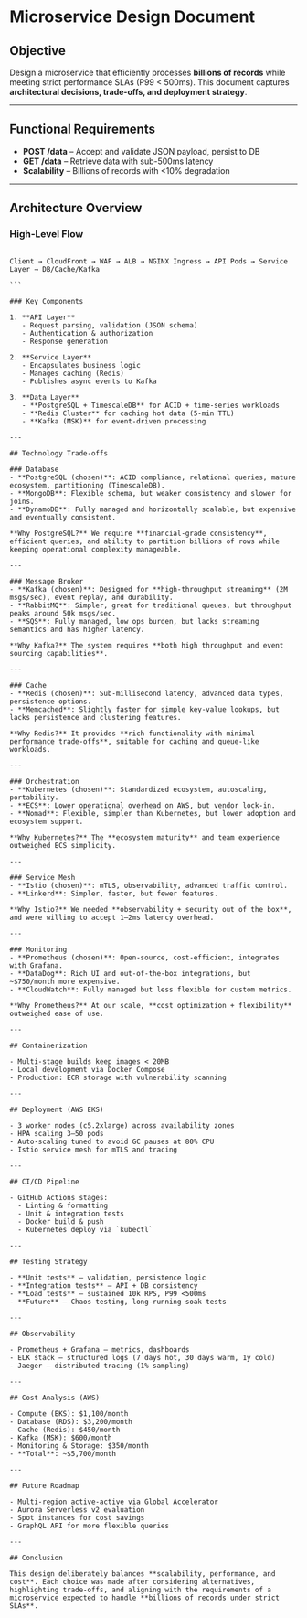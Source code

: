 # Microservice Design Document

## Objective

Design a microservice that efficiently processes **billions of records** while meeting strict performance SLAs (P99 < 500ms). This document captures **architectural decisions, trade-offs, and deployment strategy**.

---

## Functional Requirements

- **POST /data** – Accept and validate JSON payload, persist to DB  
- **GET /data** – Retrieve data with sub-500ms latency  
- **Scalability** – Billions of records with <10% degradation  

---

## Architecture Overview

### High-Level Flow

````

Client → CloudFront → WAF → ALB → NGINX Ingress → API Pods → Service Layer → DB/Cache/Kafka

```

### Key Components

1. **API Layer**
   - Request parsing, validation (JSON schema)  
   - Authentication & authorization  
   - Response generation  

2. **Service Layer**
   - Encapsulates business logic  
   - Manages caching (Redis)  
   - Publishes async events to Kafka  

3. **Data Layer**
   - **PostgreSQL + TimescaleDB** for ACID + time-series workloads  
   - **Redis Cluster** for caching hot data (5-min TTL)  
   - **Kafka (MSK)** for event-driven processing  

---

## Technology Trade-offs

### Database
- **PostgreSQL (chosen)**: ACID compliance, relational queries, mature ecosystem, partitioning (TimescaleDB).  
- **MongoDB**: Flexible schema, but weaker consistency and slower for joins.  
- **DynamoDB**: Fully managed and horizontally scalable, but expensive and eventually consistent.  

**Why PostgreSQL?** We require **financial-grade consistency**, efficient queries, and ability to partition billions of rows while keeping operational complexity manageable.

---

### Message Broker
- **Kafka (chosen)**: Designed for **high-throughput streaming** (2M msgs/sec), event replay, and durability.  
- **RabbitMQ**: Simpler, great for traditional queues, but throughput peaks around 50k msgs/sec.  
- **SQS**: Fully managed, low ops burden, but lacks streaming semantics and has higher latency.  

**Why Kafka?** The system requires **both high throughput and event sourcing capabilities**.

---

### Cache
- **Redis (chosen)**: Sub-millisecond latency, advanced data types, persistence options.  
- **Memcached**: Slightly faster for simple key-value lookups, but lacks persistence and clustering features.  

**Why Redis?** It provides **rich functionality with minimal performance trade-offs**, suitable for caching and queue-like workloads.

---

### Orchestration
- **Kubernetes (chosen)**: Standardized ecosystem, autoscaling, portability.  
- **ECS**: Lower operational overhead on AWS, but vendor lock-in.  
- **Nomad**: Flexible, simpler than Kubernetes, but lower adoption and ecosystem support.  

**Why Kubernetes?** The **ecosystem maturity** and team experience outweighed ECS simplicity.

---

### Service Mesh
- **Istio (chosen)**: mTLS, observability, advanced traffic control.  
- **Linkerd**: Simpler, faster, but fewer features.  

**Why Istio?** We needed **observability + security out of the box**, and were willing to accept 1–2ms latency overhead.

---

### Monitoring
- **Prometheus (chosen)**: Open-source, cost-efficient, integrates with Grafana.  
- **DataDog**: Rich UI and out-of-the-box integrations, but ~$750/month more expensive.  
- **CloudWatch**: Fully managed but less flexible for custom metrics.  

**Why Prometheus?** At our scale, **cost optimization + flexibility** outweighed ease of use.

---

## Containerization

- Multi-stage builds keep images < 20MB  
- Local development via Docker Compose  
- Production: ECR storage with vulnerability scanning  

---

## Deployment (AWS EKS)

- 3 worker nodes (c5.2xlarge) across availability zones  
- HPA scaling 3–50 pods  
- Auto-scaling tuned to avoid GC pauses at 80% CPU  
- Istio service mesh for mTLS and tracing  

---

## CI/CD Pipeline

- GitHub Actions stages:
  - Linting & formatting  
  - Unit & integration tests  
  - Docker build & push  
  - Kubernetes deploy via `kubectl`  

---

## Testing Strategy

- **Unit tests** – validation, persistence logic  
- **Integration tests** – API + DB consistency  
- **Load tests** – sustained 10k RPS, P99 <500ms  
- **Future** – Chaos testing, long-running soak tests  

---

## Observability

- Prometheus + Grafana – metrics, dashboards  
- ELK stack – structured logs (7 days hot, 30 days warm, 1y cold)  
- Jaeger – distributed tracing (1% sampling)  

---

## Cost Analysis (AWS)

- Compute (EKS): $1,100/month  
- Database (RDS): $3,200/month  
- Cache (Redis): $450/month  
- Kafka (MSK): $600/month  
- Monitoring & Storage: $350/month  
- **Total**: ~$5,700/month  

---

## Future Roadmap

- Multi-region active-active via Global Accelerator  
- Aurora Serverless v2 evaluation  
- Spot instances for cost savings  
- GraphQL API for more flexible queries  

---

## Conclusion

This design deliberately balances **scalability, performance, and cost**. Each choice was made after considering alternatives, highlighting trade-offs, and aligning with the requirements of a microservice expected to handle **billions of records under strict SLAs**.
